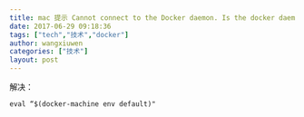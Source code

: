 ```yaml
---
title: mac 提示 Cannot connect to the Docker daemon. Is the docker daemon running on this host?
date: 2017-06-29 09:18:36
tags: ["tech","技术","docker"]
author: wangxiuwen
categories: ["技术"]
layout: post
---
```


解决：

	eval “$(docker-machine env default)"